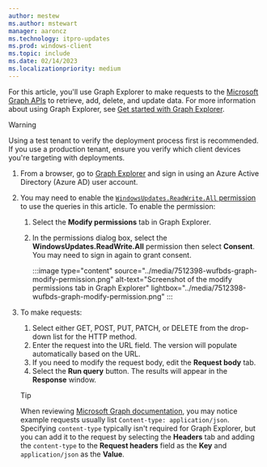 ```yaml
---
author: mestew
ms.author: mstewart
manager: aaroncz
ms.technology: itpro-updates
ms.prod: windows-client
ms.topic: include
ms.date: 02/14/2023
ms.localizationpriority: medium
---
```

<!--This file is shared by deployment-service-drivers.md, deployment-service-expedited-updates.md, and the deployment-service-feature-updates.md articles. Headings may be driven by article context. 7512398 -->

For this article, you'll use Graph Explorer to make requests to the [Microsoft Graph APIs](/graph/api/resources/windowsupdates-updates?view=graph-rest-beta&preserve-view=true) to retrieve, add, delete, and update data. For more information about using Graph Explorer, see [Get started with Graph Explorer](/graph/graph-explorer/overview).

> [!WARNING]
> Using a test tenant to verify the deployment process first is recommended. If you use a production tenant, ensure you verify which client devices you're targeting with deployments.

1. From a browser, go to [Graph Explorer](https://developer.microsoft.com/graph/graph-explorer) and sign in using an Azure Active Directory (Azure AD) user account.
1. You may need to enable the [`WindowsUpdates.ReadWrite.All` permission](/graph/permissions-reference#windows-updates-permissions) to use the queries in this article. To enable the permission:
    1. Select the **Modify permissions** tab in Graph Explorer.
    1. In the permissions dialog box, select the **WindowsUpdates.ReadWrite.All** permission then select **Consent**. You may need to sign in again to grant consent.
    
       :::image type="content" source="../media/7512398-wufbds-graph-modify-permission.png" alt-text="Screenshot of the modify permissions tab in Graph Explorer" lightbox="../media/7512398-wufbds-graph-modify-permission.png" :::

1. To make requests:
   1. Select either GET, POST, PUT, PATCH, or DELETE from the drop-down list for the HTTP method.
   1. Enter the request into the URL field. The version will populate automatically based on the URL.
   1. If you need to modify the request body, edit the **Request body** tab.
   1. Select the **Run query** button. The results will appear in the **Response** window.
  
   > [!TIP]
   > When reviewing [Microsoft Graph documentation](/graph/), you may notice example requests usually list `Content-type: application/json`. Specifying `content-type` typically isn't required for Graph Explorer, but you can add it to the request by selecting the **Headers** tab and adding the `content-type` to the **Request headers** field as the **Key** and `application/json` as the **Value**.
